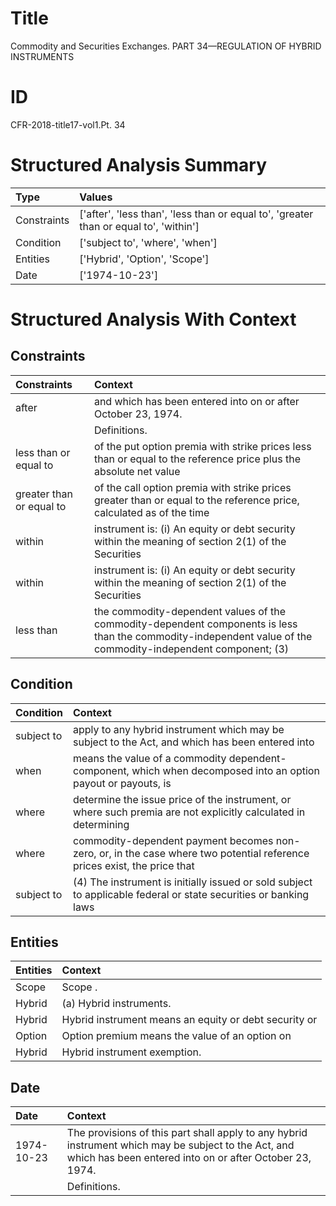 # Title

 Commodity and Securities Exchanges. PART 34—REGULATION OF HYBRID INSTRUMENTS


# ID

 CFR-2018-title17-vol1.Pt. 34


# Structured Analysis Summary

| Type        | Values                                                                                |
|:------------|:--------------------------------------------------------------------------------------|
| Constraints | ['after', 'less than', 'less than or equal to', 'greater than or equal to', 'within'] |
| Condition   | ['subject to', 'where', 'when']                                                       |
| Entities    | ['Hybrid', 'Option', 'Scope']                                                         |
| Date        | ['1974-10-23']                                                                        |


# Structured Analysis With Context

 


## Constraints

| Constraints              | Context                                                                                                                                                       |
|:-------------------------|:--------------------------------------------------------------------------------------------------------------------------------------------------------------|
| after                    | and which has been entered into on or after  October 23, 1974.                                                                                                |
|                          |         Definitions.                                                                                                                                          |
| less than or equal to    | of the put option premia with strike prices less than or equal to the reference price plus the absolute net value                                             |
| greater than or equal to | of the call option premia with strike prices greater than or equal to the reference price, calculated as of the time                                          |
| within                   | instrument is: (i) An equity or debt security within the meaning of section 2(1) of the Securities                                                            |
| within                   | instrument is: (i) An equity or debt security within the meaning of section 2(1) of the Securities                                                            |
| less than                | the commodity-dependent values of the commodity-dependent components is less than the commodity-independent value of the commodity-independent component; (3) |


## Condition

| Condition   | Context                                                                                                                  |
|:------------|:-------------------------------------------------------------------------------------------------------------------------|
| subject to  | apply to any hybrid instrument which may be subject to the Act, and which has been entered into                          |
| when        | means the value of a commodity dependent-component, which when decomposed into an option payout or payouts, is           |
| where       | determine the issue price of the instrument, or where such premia are not explicitly calculated in determining           |
| where       | commodity-dependent payment becomes non-zero, or, in the case where two potential reference prices exist, the price that |
| subject to  | (4) The instrument is initially issued or sold subject to applicable federal or state securities or banking laws         |


## Entities

| Entities   | Context                                               |
|:-----------|:------------------------------------------------------|
| Scope      | Scope .                                               |
| Hybrid     | (a)  Hybrid  instruments.                             |
| Hybrid     | Hybrid instrument means an equity or debt security or |
| Option     | Option premium means the value of an option on        |
| Hybrid     | Hybrid  instrument exemption.                         |


## Date

| Date       | Context                                                                                                                                                         |
|:-----------|:----------------------------------------------------------------------------------------------------------------------------------------------------------------|
| 1974-10-23 | The provisions of this part shall apply to any hybrid instrument which may be subject to the Act, and which has been entered into on or after October 23, 1974. |
|            |         Definitions.                                                                                                                                            |


